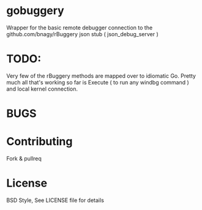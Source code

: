 gobuggery
=======

Wrapper for the basic remote debugger connection to the
github.com/bnagy/rBuggery json stub ( json_debug_server )

TODO:
=======

Very few of the rBuggery methods are mapped over to idiomatic Go. Pretty much
all that's working so far is Execute ( to run any windbg command ) and local
kernel connection.

BUGS
=======

Contributing
=======

Fork & pullreq

License
=======

BSD Style, See LICENSE file for details



